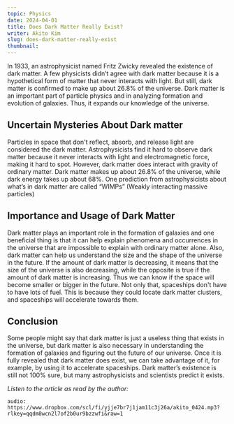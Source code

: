 ```yaml
---
topic: Physics
date: 2024-04-01
title: Does Dark Matter Really Exist?
writer: Akito Kim
slug: does-dark-matter-really-exist
thumbnail:
---
```

In 1933, an astrophysicist named Fritz Zwicky revealed the existence of dark matter. A few physicists didn’t agree with dark matter because it is a hypothetical form of matter that never interacts with light. But still, dark matter is confirmed to make up about 26.8% of the universe. Dark matter is an important part of particle physics and in analyzing formation and evolution of galaxies. Thus, it expands our knowledge of the universe.

## Uncertain Mysteries About Dark matter
Particles in space that don't reflect, absorb, and release light are considered the dark matter. Astrophysicists find it hard to observe dark matter because it never interacts with light and electromagnetic force, making it hard to spot. However, dark matter does interact with gravity of ordinary matter. Dark matter makes up about 26.8% of the universe, while dark energy takes up about 68%. One prediction from astrophysicists about what’s in dark matter are called “WIMPs” (Weakly interacting massive particles)

## Importance and Usage of Dark Matter
Dark matter plays an important role in the formation of galaxies and one beneficial thing is that it can help explain phenomena and occurrences in the universe that are impossible to explain with ordinary matter alone. Also, dark matter can help us understand the size and the shape of the universe in the future. If the amount of dark matter is decreasing, it means that the size of the universe is also decreasing, while the opposite is true if the amount of dark matter is increasing. Thus we can know if the space will become smaller or bigger in the future. Not only that, spaceships don't have to have lots of fuel. This is because they could locate dark matter clusters, and spaceships will accelerate towards them. 

## Conclusion 
Some people might say that dark matter is just a useless thing that exists in the universe, but dark matter is also necessary in understanding the formation of galaxies and figuring out the future of our universe. Once it is fully revealed that dark matter does exist, we can take advantage of it, for example, by using it to accelerate spaceships.  Dark matter’s existence is still not 100% sure, but many astrophysicists and scientists predict it exists.


*Listen to the article as read by the author:*

`audio: https://www.dropbox.com/scl/fi/yjje7br7j1jam11c3j26a/akito_0424.mp3?rlkey=qqdm8wcn2l7of2b0ur9bzzwfi&raw=1`
